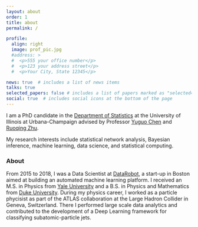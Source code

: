 ```yaml
---
layout: about
order: 1
title: about
permalink: /

profile:
  align: right
  image: prof_pic.jpg
  #address: >
  #  <p>555 your office number</p>
  #  <p>123 your address street</p>
  #  <p>Your City, State 12345</p>

news: true  # includes a list of news items
talks: true
selected_papers: false # includes a list of papers marked as "selected={true}"
social: true  # includes social icons at the bottom of the page
---
```


I am a PhD candidate in the [Department of Statistics](https://stat.illinois.edu/) at the University of Illinois at Urbana-Champaign advised by Professor [Yuguo Chen](https://stat.illinois.edu/directory/profile/yuguo) and [Ruoqing Zhu](https://sites.google.com/site/teazrq/home).

My research interests include statistical network analysis, Bayesian inference, machine learning, data science, and statistical computing.

### About

From 2015 to 2018, I was a Data Scientist at [DataRobot](https://www.datarobot.com/), a start-up in Boston aimed at building an automated machine learning platform. I received an M.S. in Physics from [Yale University](https://physics.yale.edu/) and a B.S. in Physics and Mathematics from [Duke University](https://physics.duke.edu/). During my physics career, I worked as a particle phycisist as part of the ATLAS collaboration at the Large Hadron Collider in Geneva, Switzerland. There I performed large scale data analytics and contributed to the development of a Deep Learning framework for classifying subatomic-particle jets.
